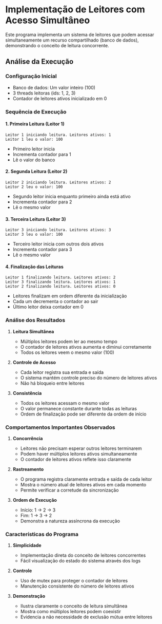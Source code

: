 # Implementação de Leitores com Acesso Simultâneo

Este programa implementa um sistema de leitores que podem acessar simultaneamente um recurso compartilhado (banco de dados), demonstrando o conceito de leitura concorrente.

## Análise da Execução

### Configuração Inicial
- Banco de dados: Um valor inteiro (100)
- 3 threads leitoras (ids: 1, 2, 3)
- Contador de leitores ativos inicializado em 0

### Sequência de Execução

#### 1. Primeira Leitura (Leitor 1)
```
Leitor 1 iniciando leitura. Leitores ativos: 1
Leitor 1 leu o valor: 100
```
- Primeiro leitor inicia
- Incrementa contador para 1
- Lê o valor do banco

#### 2. Segunda Leitura (Leitor 2)
```
Leitor 2 iniciando leitura. Leitores ativos: 2
Leitor 2 leu o valor: 100
```
- Segundo leitor inicia enquanto primeiro ainda está ativo
- Incrementa contador para 2
- Lê o mesmo valor

#### 3. Terceira Leitura (Leitor 3)
```
Leitor 3 iniciando leitura. Leitores ativos: 3
Leitor 3 leu o valor: 100
```
- Terceiro leitor inicia com outros dois ativos
- Incrementa contador para 3
- Lê o mesmo valor

#### 4. Finalização das Leituras
```
Leitor 1 finalizando leitura. Leitores ativos: 2
Leitor 3 finalizando leitura. Leitores ativos: 1
Leitor 2 finalizando leitura. Leitores ativos: 0
```
- Leitores finalizam em ordem diferente da inicialização
- Cada um decrementa o contador ao sair
- Último leitor deixa contador em 0

### Análise dos Resultados

1. **Leitura Simultânea**
   - Múltiplos leitores podem ler ao mesmo tempo
   - O contador de leitores ativos aumenta e diminui corretamente
   - Todos os leitores veem o mesmo valor (100)

2. **Controle de Acesso**
   - Cada leitor registra sua entrada e saída
   - O sistema mantém controle preciso do número de leitores ativos
   - Não há bloqueio entre leitores

3. **Consistência**
   - Todos os leitores acessam o mesmo valor
   - O valor permanece constante durante todas as leituras
   - Ordem de finalização pode ser diferente da ordem de início

### Comportamentos Importantes Observados

1. **Concorrência**
   - Leitores não precisam esperar outros leitores terminarem
   - Podem haver múltiplos leitores ativos simultaneamente
   - O contador de leitores ativos reflete isso claramente

2. **Rastreamento**
   - O programa registra claramente entrada e saída de cada leitor
   - Mostra o número atual de leitores ativos em cada momento
   - Permite verificar a corretude da sincronização

3. **Ordem de Execução**
   - Início: 1 → 2 → 3
   - Fim: 1 → 3 → 2
   - Demonstra a natureza assíncrona da execução

### Características do Programa

1. **Simplicidade**
   - Implementação direta do conceito de leitores concorrentes
   - Fácil visualização do estado do sistema através dos logs

2. **Controle**
   - Uso de mutex para proteger o contador de leitores
   - Manutenção consistente do número de leitores ativos

3. **Demonstração**
   - Ilustra claramente o conceito de leitura simultânea
   - Mostra como múltiplos leitores podem coexistir
   - Evidencia a não necessidade de exclusão mútua entre leitores